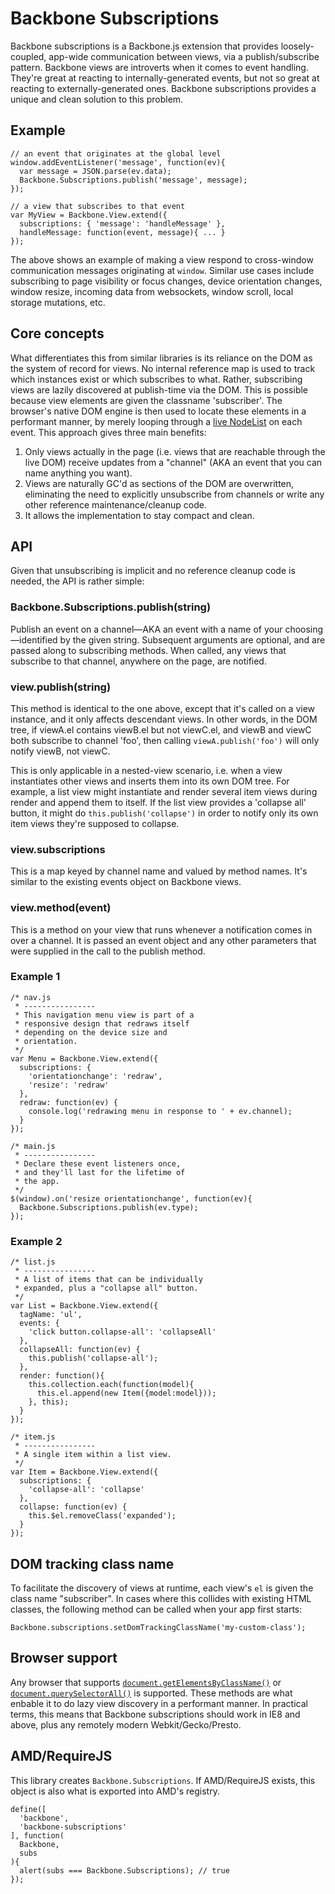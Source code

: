# Backbone Subscriptions

Backbone subscriptions is a Backbone.js extension that provides loosely-coupled, app-wide communication between views, via a publish/subscribe pattern.
Backbone views are introverts when it comes to event handling.
They're great at reacting to internally-generated events, but not so great at reacting to externally-generated ones.
Backbone subscriptions provides a unique and clean solution to this problem.

## Example

    // an event that originates at the global level
    window.addEventListener('message', function(ev){
      var message = JSON.parse(ev.data);
      Backbone.Subscriptions.publish('message', message);
    });

    // a view that subscribes to that event
    var MyView = Backbone.View.extend({
      subscriptions: { 'message': 'handleMessage' },
      handleMessage: function(event, message){ ... }
    });

The above shows an example of making a view respond to cross-window communication messages originating at `window`.
Similar use cases include subscribing to page visibility or focus changes, device orientation changes, window resize, incoming data from websockets, window scroll, local storage mutations, etc.

## Core concepts

What differentiates this from similar libraries is its reliance on the DOM as the system of record for views.
No internal reference map is used to track which instances exist or which subscribes to what.
Rather, subscribing views are lazily discovered at publish-time via the DOM.
This is possible because view elements are given the classname 'subscriber'.
The browser's native DOM engine is then used to locate these elements in a performant manner, by merely looping through a [live NodeList](https://developer.mozilla.org/en-US/docs/Web/API/NodeList#A_.22live.22_collection) on each event.
This approach gives three main benefits:

 1. Only views actually in the page (i.e. views that are reachable through the live DOM) receive updates from a "channel" (AKA an event that you can name anything you want).
 2. Views are naturally GC'd as sections of the DOM are overwritten, eliminating the need to explicitly unsubscribe from channels or write any other reference maintenance/cleanup code.
 3. It allows the implementation to stay compact and clean.

## API

Given that unsubscribing is implicit and no reference cleanup code is needed, the API is rather simple:

### Backbone.Subscriptions.publish(string)

Publish an event on a channel—AKA an event with a name of your choosing—identified by the given string.
Subsequent arguments are optional, and are passed along to subscribing methods.
When called, any views that subscribe to that channel, anywhere on the page, are notified.

### view.publish(string)

This method is identical to the one above, except that it's called on a view instance, and it only affects descendant views.
In other words, in the DOM tree, if viewA.el contains viewB.el but not viewC.el, and viewB and viewC both subscribe to channel 'foo', then calling `viewA.publish('foo')` will only notify viewB, not viewC.

This is only applicable in a nested-view scenario, i.e. when a view instantiates other views and inserts them into its own DOM tree.
For example, a list view might instantiate and render several item views during render and append them to itself.
If the list view provides a 'collapse all' button, it might do `this.publish('collapse')` in order to notify only its own item views they're supposed to collapse.

### view.subscriptions

This is a map keyed by channel name and valued by method names.
It's similar to the existing events object on Backbone views.

### view.method(event)

This is a method on your view that runs whenever a notification comes in over a channel.
It is passed an event object and any other parameters that were supplied in the call to the publish method.

### Example 1

    /* nav.js
     * ----------------
     * This navigation menu view is part of a
     * responsive design that redraws itself
     * depending on the device size and
     * orientation.
     */
    var Menu = Backbone.View.extend({
      subscriptions: {
        'orientationchange': 'redraw',
        'resize': 'redraw'
      },
      redraw: function(ev) {
        console.log('redrawing menu in response to ' + ev.channel);
      }
    });

    /* main.js
     * ----------------
     * Declare these event listeners once,
     * and they'll last for the lifetime of
     * the app.
     */
    $(window).on('resize orientationchange', function(ev){
      Backbone.Subscriptions.publish(ev.type);
    });

### Example 2

    /* list.js
     * ----------------
     * A list of items that can be individually
     * expanded, plus a "collapse all" button.
     */
    var List = Backbone.View.extend({
      tagName: 'ul',
      events: {
        'click button.collapse-all': 'collapseAll'
      },
      collapseAll: function(ev) {
        this.publish('collapse-all');
      },
      render: function(){
        this.collection.each(function(model){
          this.el.append(new Item({model:model}));
        }, this);
      }
    });

    /* item.js
     * ----------------
     * A single item within a list view.
     */
    var Item = Backbone.View.extend({
      subscriptions: {
        'collapse-all': 'collapse'
      },
      collapse: function(ev) {
        this.$el.removeClass('expanded');
      }
    });

## DOM tracking class name

To facilitate the discovery of views at runtime, each view's `el` is given the class name "subscriber". In cases where this collides with existing HTML classes, the following method can be called when your app first starts:

    Backbone.subscriptions.setDomTrackingClassName('my-custom-class');

## Browser support

Any browser that supports [`document.getElementsByClassName()`](https://developer.mozilla.org/en-US/docs/Web/API/document.getElementsByClassName) or [`document.querySelectorAll()`](http://www.w3.org/TR/selectors-api2/) is supported.
These methods are what enbable it to do lazy view discovery in a performant manner.
In practical terms, this means that Backbone subscriptions should work in IE8 and above, plus any remotely modern Webkit/Gecko/Presto.

## AMD/RequireJS

This library creates `Backbone.Subscriptions`. If AMD/RequireJS exists, this object is also what is exported into AMD's registry.

    define([
      'backbone',
      'backbone-subscriptions'
    ], function(
      Backbone,
      subs
    ){
      alert(subs === Backbone.Subscriptions); // true
    });
